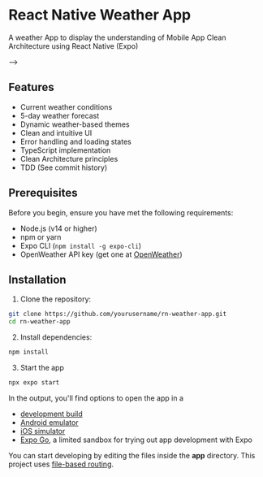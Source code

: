# React Native Weather App

A weather App to display the understanding of Mobile App Clean Architecture using React Native (Expo)

-->

## Features

- Current weather conditions
- 5-day weather forecast
- Dynamic weather-based themes
- Clean and intuitive UI
- Error handling and loading states
- TypeScript implementation
- Clean Architecture principles
- TDD (See commit history)

## Prerequisites

Before you begin, ensure you have met the following requirements:

- Node.js (v14 or higher)
- npm or yarn
- Expo CLI (`npm install -g expo-cli`)
- OpenWeather API key (get one at [OpenWeather](https://openweathermap.org/api))

## Installation

1. Clone the repository:

```bash
git clone https://github.com/yourusername/rn-weather-app.git
cd rn-weather-app
```

2. Install dependencies:

```bash
npm install
```

3. Start the app

```bash
npx expo start
```

In the output, you'll find options to open the app in a

- [development build](https://docs.expo.dev/develop/development-builds/introduction/)
- [Android emulator](https://docs.expo.dev/workflow/android-studio-emulator/)
- [iOS simulator](https://docs.expo.dev/workflow/ios-simulator/)
- [Expo Go](https://expo.dev/go), a limited sandbox for trying out app development with Expo

You can start developing by editing the files inside the **app** directory. This project uses [file-based routing](https://docs.expo.dev/router/introduction).
